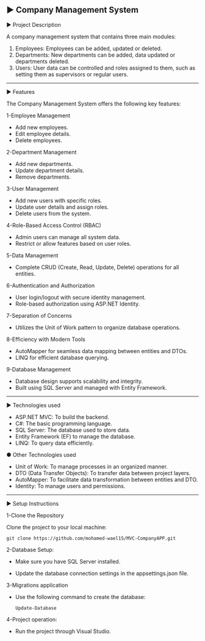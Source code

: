 ▶ Company Management System
------------------------------------------------------
▶ Project Description

 A company management system that contains three main modules:
  1. Employees: Employees can be added, updated or deleted.
  2. Departments: New departments can be added, data updated or departments deleted.
  3. Users: User data can be controlled and roles assigned to them, such as setting them as supervisors or regular users.
-------------------------------------------------------
▶ Features

The Company Management System offers the following key features:

1-Employee Management

 - Add new employees.
 - Edit employee details.
 - Delete employees.
   
2-Department Management

 - Add new departments.
 - Update department details.
 - Remove departments.
   
3-User Management

 - Add new users with specific roles.
 - Update user details and assign roles.
 - Delete users from the system.
  
4-Role-Based Access Control (RBAC)

 - Admin users can manage all system data.
 - Restrict or allow features based on user roles.
  
5-Data Management

 - Complete CRUD (Create, Read, Update, Delete) operations for all entities.
   
6-Authentication and Authorization

 - User login/logout with secure identity management.
 - Role-based authorization using ASP.NET Identity.
  
7-Separation of Concerns

 - Utilizes the Unit of Work pattern to organize database operations.

8-Efficiency with Modern Tools

 - AutoMapper for seamless data mapping between entities and DTOs.
 - LINQ for efficient database querying.
   
9-Database Management

 - Database design supports scalability and integrity.
 - Built using SQL Server and managed with Entity Framework.
----------------------------------------------------------------
▶ Technologies used
- ASP.NET MVC: To build the backend.
- C#: The basic programming language.
- SQL Server: The database used to store data.
- Entity Framework (EF) to manage the database.
- LINQ: To query data efficiently.

● Other Technologies used
- Unit of Work: To manage processes in an organized manner.
- DTO (Data Transfer Objects): To transfer data between project layers.
- AutoMapper: To facilitate data transformation between entities and DTO.
- Identity: To manage users and permissions.
-------------------------------------------------
▶ Setup Instructions

1-Clone the Repository

 Clone the project to your local machine:
 
    git clone https://github.com/mohamed-wael15/MVC-CompanyAPP.git

 2-Database Setup:
 
   - Make sure you have SQL Server installed.
     
   - Update the database connection settings in the appsettings.json file.   

 3-Migrations application
 
   - Use the following command to create the database:
     
         Update-Database

 4-Project operation:
 
   - Run the project through Visual Studio.


  
